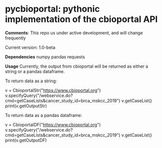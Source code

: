 # pycbioportal: pythonic implementation of the cbioportal API

**Comments**:
This repo us under active development, and will change frequently

Current version: 1.0-beta

**Dependencies**
numpy
pandas
requests

**Usage**
Currently, the output from cbioportal will be returned as either a string or a pandas dataframe.

To return data as a string:

v = CbioportalStr("https://www.cbioportal.org")
v.specifyQuery("/webservice.do?cmd=getCaseLists&cancer_study_id=brca_mskcc_2019")
v.getCaseList()
print(v.getOutputStr)

To return data as a pandas dataframe:

v = CbioportalDF("https://www.cbioportal.org")
v.specifyQuery("/webservice.do?cmd=getCaseLists&cancer_study_id=brca_mskcc_2019")
v.getCaseList()
print(v.getOutputDF)

